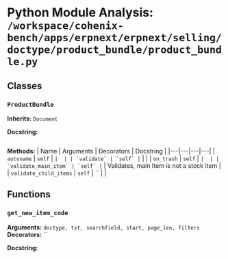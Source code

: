 # Python Module Analysis: `/workspace/cohenix-bench/apps/erpnext/erpnext/selling/doctype/product_bundle/product_bundle.py`

## Classes

### `ProductBundle`
**Inherits:** `Document`


**Docstring:**
```

```

**Methods:**
| Name | Arguments | Decorators | Docstring |
|---|---|---|---|
| `autoname` | `self` | `` |  |
| `validate` | `self` | `` |  |
| `on_trash` | `self` | `` |  |
| `validate_main_item` | `self` | `` | Validates, main Item is not a stock item |
| `validate_child_items` | `self` | `` |  |





## Functions

### `get_new_item_code`
**Arguments:** `doctype, txt, searchfield, start, page_len, filters`
**Decorators:** ``

**Docstring:**
```

```


